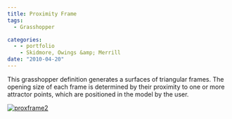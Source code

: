 ```yaml
---
title: Proximity Frame
tags:
  - Grasshopper

categories:
  - - portfolio
    - Skidmore, Owings &amp; Merrill
date: "2010-04-20"
---
```


This grasshopper definition generates a surfaces of triangular frames. The opening size of each frame is determined by their proximity to one or more attractor points, which are positioned in the model by the user.

[![](http://www.ericanastas.com/wp-content/uploads/2012/03/proxframe2-636x562.jpg "proxframe2")](proxframe2.jpg)

